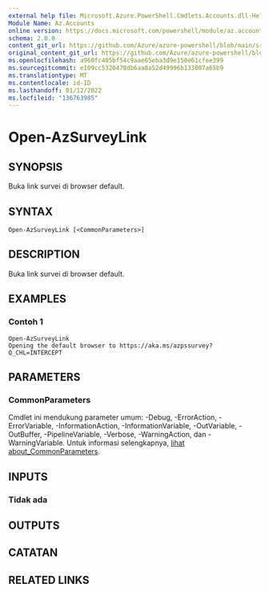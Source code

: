 ```yaml
---
external help file: Microsoft.Azure.PowerShell.Cmdlets.Accounts.dll-Help.xml
Module Name: Az.Accounts
online version: https://docs.microsoft.com/powershell/module/az.accounts/open-azsurveylink
schema: 2.0.0
content_git_url: https://github.com/Azure/azure-powershell/blob/main/src/Accounts/Accounts/help/Open-AzSurveyLink.md
original_content_git_url: https://github.com/Azure/azure-powershell/blob/main/src/Accounts/Accounts/help/Open-AzSurveyLink.md
ms.openlocfilehash: a960fc405bf54c9aae65eba3d9e150e61cfee399
ms.sourcegitcommit: e109cc5320478db6aa8a52d49996b133007a65b9
ms.translationtype: MT
ms.contentlocale: id-ID
ms.lasthandoff: 01/12/2022
ms.locfileid: "136763985"
---
```

# Open-AzSurveyLink

## SYNOPSIS
Buka link survei di browser default.

## SYNTAX

```
Open-AzSurveyLink [<CommonParameters>]
```

## DESCRIPTION
Buka link survei di browser default.

## EXAMPLES

### Contoh 1
```
Open-AzSurveyLink
Opening the default browser to https://aka.ms/azpssurvey?Q_CHL=INTERCEPT
```

## PARAMETERS

### CommonParameters
Cmdlet ini mendukung parameter umum: -Debug, -ErrorAction, -ErrorVariable, -InformationAction, -InformationVariable, -OutVariable, -OutBuffer, -PipelineVariable, -Verbose, -WarningAction, dan -WarningVariable. Untuk informasi selengkapnya, [lihat about_CommonParameters](http://go.microsoft.com/fwlink/?LinkID=113216).

## INPUTS

### Tidak ada

## OUTPUTS

## CATATAN

## RELATED LINKS
